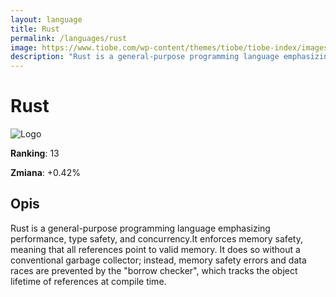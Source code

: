```yaml
---
layout: language
title: Rust
permalink: /languages/rust
image: https://www.tiobe.com/wp-content/themes/tiobe/tiobe-index/images/Rust.png
description: "Rust is a general-purpose programming language emphasizing performance, type safety, and concurrency.It enforces memory safety, meaning that all references point to valid memory. It does so without a conventional garbage collector; instead, memory safety errors and data races are prevented by the "borrow checker", which tracks the object lifetime of references at compile time."
---
```


# Rust

![Logo](https://www.tiobe.com/wp-content/themes/tiobe/tiobe-index/images/Rust.png)

**Ranking**: 13

**Zmiana**: +0.42%    

## Opis

Rust is a general-purpose programming language emphasizing performance, type safety, and concurrency.It enforces memory safety, meaning that all references point to valid memory. It does so without a conventional garbage collector; instead, memory safety errors and data races are prevented by the "borrow checker", which tracks the object lifetime of references at compile time.
